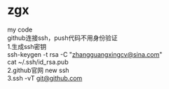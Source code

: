 # zgx
my code  
github连接ssh，push代码不用身份验证  
1.生成ssh密钥  
ssh-keygen -t rsa -C "zhangguangxingcv@sina.com"   
cat ~/.ssh/id_rsa.pub   
2.github官网 new ssh  
3.ssh -vT git@github.com  

